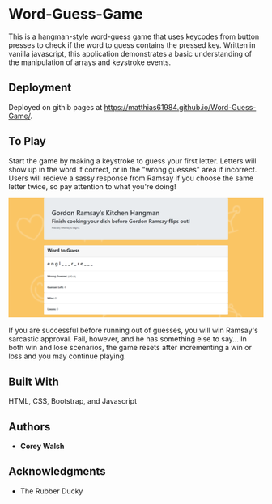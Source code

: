 # Word-Guess-Game

This is a hangman-style word-guess game that uses keycodes from button presses to check if the word to guess contains the pressed key. Written in vanilla javascript, this application demonstrates a basic understanding of the manipulation of arrays and keystroke events. 

## Deployment

Deployed on githib pages at https://matthias61984.github.io/Word-Guess-Game/.

## To Play

Start the game by making a keystroke to guess your first letter. Letters will show up in the word if correct, or in the "wrong guesses" area if incorrect. Users will recieve a sassy response from Ramsay if you choose the same letter twice, so pay attention to what you're doing! 

![Alt text](./assets/images/wordGuessScreenshot.png?raw=true "WordGuessScreenshot")

If you are successful before running out of guesses, you will win Ramsay's sarcastic approval. Fail, however, and he has something else to say... In both win and lose scenarios, the game resets after incrementing a win or loss and you may continue playing.

## Built With

HTML, CSS, Bootstrap, and Javascript

## Authors

* **Corey Walsh** 

## Acknowledgments

* The Rubber Ducky
